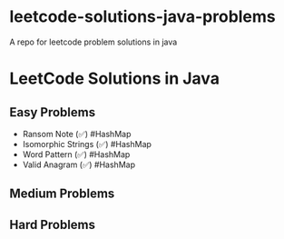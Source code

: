 # leetcode-solutions-java-problems
A repo for leetcode problem solutions in java

# LeetCode Solutions in Java

## Easy Problems
- Ransom Note (✅) #HashMap
- Isomorphic Strings (✅) #HashMap
- Word Pattern (✅) #HashMap
- Valid Anagram (✅) #HashMap

## Medium Problems

## Hard Problems

